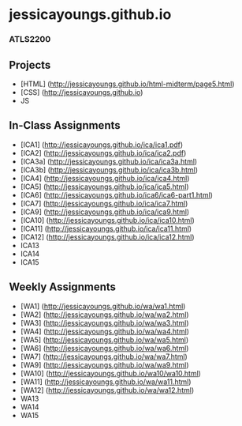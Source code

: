# jessicayoungs.github.io


### ATLS2200

## Projects
- [HTML] (http://jessicayoungs.github.io/html-midterm/page5.html)
- [CSS] (http://jessicayoungs.github.io)
- JS

## In-Class Assignments
- [ICA1] (http://jessicayoungs.github.io/ica/ica1.pdf)
- [ICA2] (http://jessicayoungs.github.io/ica/ica2.pdf)
- [ICA3a] (http://jessicayoungs.github.io/ica/ica3a.html)
- [ICA3b] (http://jessicayoungs.github.io/ica/ica3b.html)
- [ICA4] (http://jessicayoungs.github.io/ica/ica4.html)
- [ICA5] (http://jessicayoungs.github.io/ica/ica5.html)
- [ICA6] (http://jessicayoungs.github.io/ica6/ica6-part1.html)
- [ICA7] (http://jessicayoungs.github.io/ica/ica7.html)
- [ICA9] (http://jessicayoungs.github.io/ica/ica9.html)
- [ICA10] (http://jessicayoungs.github.io/ica/ica10.html)
- [ICA11] (http://jessicayoungs.github.io/ica/ica11.html)
- [ICA12] (http://jessicayoungs.github.io/ica/ica12.html)
- ICA13
- ICA14
- ICA15

## Weekly Assignments
- [WA1] (http://jessicayoungs.github.io/wa/wa1.html)
- [WA2] (http://jessicayoungs.github.io/wa/wa2.html)
- [WA3] (http://jessicayoungs.github.io/wa/wa3.html)
- [WA4] (http://jessicayoungs.github.io/wa/wa4.html)
- [WA5] (http://jessicayoungs.github.io/wa/wa5.html)
- [WA6] (http://jessicayoungs.github.io/wa/wa6.html)
- [WA7] (http://jessicayoungs.github.io/wa/wa7.html)
- [WA9] (http://jessicayoungs.github.io/wa/wa9.html)
- [WA10] (http://jessicayoungs.github.io/wa10/wa10.html)
- [WA11] (http://jessicayoungs.github.io/wa/wa11.html)
- [WA12] (http://jessicayoungs.github.io/wa/wa12.html)
- WA13
- WA14
- WA15